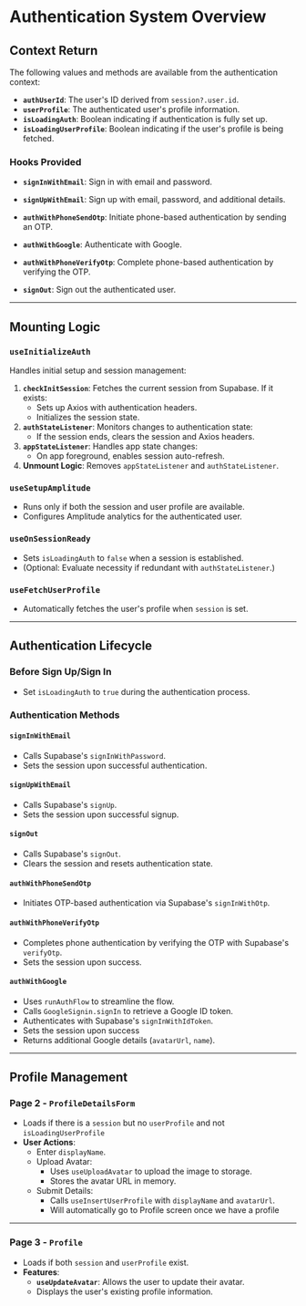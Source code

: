 # **Authentication System Overview**

## **Context Return**

The following values and methods are available from the authentication context:

- **`authUserId`**: The user's ID derived from `session?.user.id`.
- **`userProfile`**: The authenticated user's profile information.
- **`isLoadingAuth`**: Boolean indicating if authentication is fully set up.
- **`isLoadingUserProfile`**: Boolean indicating if the user's profile is being fetched.

### **Hooks Provided**

- **`signInWithEmail`**: Sign in with email and password.
- **`signUpWithEmail`**: Sign up with email, password, and additional details.

- **`authWithPhoneSendOtp`**: Initiate phone-based authentication by sending an OTP.
- **`authWithGoogle`**: Authenticate with Google.
- **`authWithPhoneVerifyOtp`**: Complete phone-based authentication by verifying the OTP.

- **`signOut`**: Sign out the authenticated user.

---

## **Mounting Logic**

### **`useInitializeAuth`**

Handles initial setup and session management:

1. **`checkInitSession`**: Fetches the current session from Supabase. If it exists:
   - Sets up Axios with authentication headers.
   - Initializes the session state.
2. **`authStateListener`**: Monitors changes to authentication state:
   - If the session ends, clears the session and Axios headers.
3. **`appStateListener`**: Handles app state changes:
   - On app foreground, enables session auto-refresh.
4. **Unmount Logic**: Removes `appStateListener` and `authStateListener`.

### **`useSetupAmplitude`**

- Runs only if both the session and user profile are available.
- Configures Amplitude analytics for the authenticated user.

### **`useOnSessionReady`**

- Sets `isLoadingAuth` to `false` when a session is established.
- (Optional: Evaluate necessity if redundant with `authStateListener`.)

### **`useFetchUserProfile`**

- Automatically fetches the user's profile when `session` is set.

---

## **Authentication Lifecycle**

### **Before Sign Up/Sign In**

- Set `isLoadingAuth` to `true` during the authentication process.

### **Authentication Methods**

#### **`signInWithEmail`**

- Calls Supabase's `signInWithPassword`.
- Sets the session upon successful authentication.

#### **`signUpWithEmail`**

- Calls Supabase's `signUp`.
- Sets the session upon successful signup.

#### **`signOut`**

- Calls Supabase's `signOut`.
- Clears the session and resets authentication state.

#### **`authWithPhoneSendOtp`**

- Initiates OTP-based authentication via Supabase's `signInWithOtp`.

#### **`authWithPhoneVerifyOtp`**

- Completes phone authentication by verifying the OTP with Supabase's `verifyOtp`.
- Sets the session upon success.

#### **`authWithGoogle`**

- Uses `runAuthFlow` to streamline the flow.
- Calls `GoogleSignin.signIn` to retrieve a Google ID token.
- Authenticates with Supabase's `signInWithIdToken`.
- Sets the session upon success
- Returns additional Google details (`avatarUrl`, `name`).

---

## **Profile Management**

### **Page 2 - `ProfileDetailsForm`**

- Loads if there is a `session` but no `userProfile` and not `isLoadingUserProfile`
- **User Actions**:
  - Enter `displayName`.
  - Upload Avatar:
    - Uses `useUploadAvatar` to upload the image to storage.
    - Stores the avatar URL in memory.
  - Submit Details:
    - Calls `useInsertUserProfile` with `displayName` and `avatarUrl`.
    - Will automatically go to Profile screen once we have a profile

---

### **Page 3 - `Profile`**

- Loads if both `session` and `userProfile` exist.
- **Features**:
  - **`useUpdateAvatar`**: Allows the user to update their avatar.
  - Displays the user's existing profile information.
